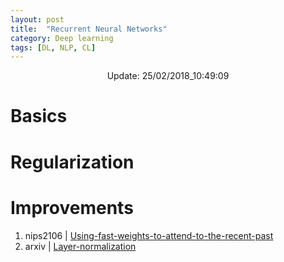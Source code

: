 ```yaml
---
layout: post
title:  "Recurrent Neural Networks"
category: Deep learning
tags: [DL, NLP, CL]
---
```






<center> Update: 25/02/2018_10:49:09</center>

  	
  	
  	
# Basics  	
  	
# Regularization  	
  	
# Improvements  	
1. nips2106 | [Using-fast-weights-to-attend-to-the-recent-past](https://rawgit.com/elbayadm/PaperNotes/master/rnn/nips2106_Using-fast-weights-to-attend-to-the-recent-past.md.html)
2. arxiv | [Layer-normalization](https://rawgit.com/elbayadm/PaperNotes/master/rnn/arxiv_Layer-normalization.md.html)
